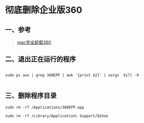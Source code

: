# 彻底删除企业版360

## 一、参考

> [mac完全卸载360](https://blog.csdn.net/qq_32371827/article/details/129877093)

## 二、退出正在运行的程序

```

sudo ps aux | grep 360EPP | awk '{print $2}' | xargs  kill -9


```


## 三、删除程序目录


```
sudo rm -rf /Applications/360EPP.app

sudo rm -rf /Library/Application\ Support/Qihoo

```



